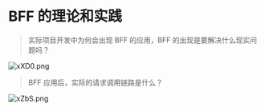 # BFF 的理论和实践

> 实际项目开发中为何会出现 BFF 的应用，BFF 的出现是要解决什么现实问题吗？

![xXD0.png](https://s1.328888.xyz/2022/07/07/xXD0.png)

> BFF 应用后，实际的请求调用链路是什么？

![xZbS.png](https://s1.328888.xyz/2022/07/07/xZbS.png)
